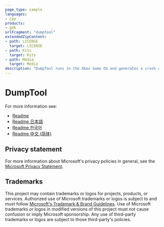 ```yaml
---
page_type: sample
languages:
- cpp
products:
- gdk
urlFragment: "dumptool"
extendedZipContent:
- path: LICENSE
  target: LICENSE
- path: Kits
  target: Kits
- path: Media
  target: Media
description: "DumpTool runs in the Xbox Game OS and generates a crash dump for another process that you specify by name as an argument to the tool."
---
```


# DumpTool

For more information see: 
- [Readme](https://github.com/microsoft/Xbox-GDK-Samples/blob/main/Samples/Tools/DumpTool/readme_en-us.md)
- [Readme 日本語](https://github.com/microsoft/Xbox-GDK-Samples/blob/main/Samples/Tools/DumpTool/readme_ja-jp.md)
- [Readme 한국어](https://github.com/microsoft/Xbox-GDK-Samples/blob/main/Samples/Tools/DumpTool/readme_ko-kr.md)
- [Readme 中文 (简体)](https://github.com/microsoft/Xbox-GDK-Samples/blob/main/Samples/Tools/DumpTool/readme_zh-cn.md)

## Privacy statement

For more information about Microsoft's privacy policies in general, see the [Microsoft Privacy Statement](https://privacy.microsoft.com/privacystatement/).

## Trademarks

This project may contain trademarks or logos for projects, products, or services. Authorized use of Microsoft trademarks or logos is subject to and must follow [Microsoft's Trademark & Brand Guidelines](https://www.microsoft.com/en-us/legal/intellectualproperty/trademarks/usage/general). Use of Microsoft trademarks or logos in modified versions of this project must not cause confusion or imply Microsoft sponsorship. Any use of third-party trademarks or logos are subject to those third-party's policies.
